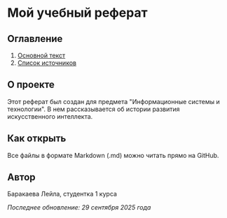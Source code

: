 # Мой учебный реферат

## Оглавление
1. [Основной текст](main.md)
2. [Список источников](sources.md)

## О проекте
Этот реферат был создан для предмета "Информационные системы и технологии". 
В нем рассказывается об истории развития искусственного интеллекта.

## Как открыть
Все файлы в формате Markdown (.md) можно читать прямо на GitHub.

## Автор
Баракаева Лейла, студентка 1 курса

*Последнее обновление: 29 сентября 2025 года*
